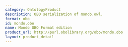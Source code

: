```yaml
---
category: OntologyProduct
description: OBO serialization of mondo.owl.
format: obo
id: mondo.obo
name: Mondo OBO Format edition
product_url: http://purl.obolibrary.org/obo/mondo.obo
layout: product_detail
---
```

